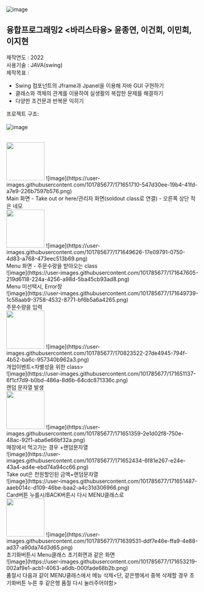 ![image](https://user-images.githubusercontent.com/101785677/171644252-181f0ead-1acc-4fe4-9bcc-27dfbfe83548.png)
## 융합프로그래밍2 <바리스타융> 윤종연, 이건회, 이민희, 이지현


제작연도 : 2022 <br/> 
사용기술 : JAVA(swing) <br/> 
제작목표 : 
- Swing 컴포넌트의 Jframe과 Jpanel을 이용해 자바 GUI 구현하기
- 클래스와 객체의 관계를 이용하여 실생활의 복잡한 문제를 해결하기
- 다양한 조건문과 반복문 익히기

프로젝트 구조:<br/> 
<br/> 
![image](https://user-images.githubusercontent.com/101785677/171644956-60156a47-a53e-4b88-9ef6-c54d479dd601.png)
<br/> <br/> 

<img src = "https://user-images.githubusercontent.com/101785677/171650842-a0b2090f-7090-4a5e-8962-a55a21c706e5.png" height="100">
 ![image](https://user-images.githubusercontent.com/101785677/171651710-547d30ee-19b4-41fd-a7e9-226b7597b576.png)
 <br/> Main 화면 - Take out or here/관리자 화면(soldout class로 연결) - 오른쪽 상단 작은 네모 <br/> 
 
 
 <img src = "https://user-images.githubusercontent.com/101785677/171650696-5a727419-fc0b-474d-b563-9a3f3f6471f8.png" height="100">
![image](https://user-images.githubusercontent.com/101785677/171649626-17e09791-0750-4d83-a768-473eec513b69.png)
 <br/>Menu 화면 - 주문수량을 받아오는 class<br/>
![image](https://user-images.githubusercontent.com/101785677/171647605-219d6118-224a-4256-a98d-5ba45cb93ad8.png)
<br/> Menu 미선택시, Error창 <br/>
 ![image](https://user-images.githubusercontent.com/101785677/171649739-1c58aab9-3758-4532-8771-bf6b5a6a4265.png)
<br/>주문수량을 입력<br/>


 <img src = "https://user-images.githubusercontent.com/101785677/171650624-37de26c3-1661-46cc-8f01-38f7ab44cff7.png" height="100">
 ![image](https://user-images.githubusercontent.com/101785677/170823522-27de4945-794f-4b52-ba6c-957340b962a3.png)
<br/>개업이벤트<차별성을 위한 class><br/>
 ![image](https://user-images.githubusercontent.com/101785677/171651137-6f1cf7d9-b0bd-486a-8d6b-64cdc871336c.png)
<br/> 랜덤 문자열 발생 <br/>


<img src = "https://user-images.githubusercontent.com/101785677/171651979-315b5a90-940f-4d5f-b71d-95c2ab259b58.png" height="100">
  ![image](https://user-images.githubusercontent.com/101785677/171651359-2e1d02f8-750e-48ac-92f1-aba6e66bf32a.png)
  <br/>매장에서 먹고가는 경우 +랜덤문자열<br/>
  ![image](https://user-images.githubusercontent.com/101785677/171652434-6f81e267-e24e-43a4-ad4e-ebd74a94cc66.png)
<br/>Take out은 천원할인된 금액+랜덤문자열<br/>
![image](https://user-images.githubusercontent.com/101785677/171651487-aaeb014c-d109-46be-baa2-a4c31d306966.png)
<br/>Card버튼 누를시/BACK버튼시 다시 MENU클래스로<br/>


<img src = "https://user-images.githubusercontent.com/101785677/171652586-e38b8fd8-3dd6-4e14-b138-f03ba2a6e66b.png" height="100">
![image](https://user-images.githubusercontent.com/101785677/171639531-ddf7e46e-ffa9-4e88-ad37-a90da74d3d65.png)
<br/>초기화버튼시 Menu클래스 초기화면과 같은 화면<br/>
![image](https://user-images.githubusercontent.com/101785677/171653219-002af9e1-acb1-4063-a6db-000fade68b2b.png)
<br/>품절시 다음과 같이 MENU클래스에서 메뉴 삭제<단, 같은행에서 중복 삭제할 경우 초기화버튼 누른 후 같은행 품절 다시 눌러주어야함>
